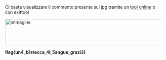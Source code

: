 Ci basta visualizzare il commento presente sul jpg tramite un [tool online](https://jimpl.com/) o con exiftool

<img width="742" height="86" alt="immagine" src="https://github.com/user-attachments/assets/dd88a215-0d24-437d-92d2-66bea0e92af5" />

**flag{un4_b1stecca_4l_5angue_grazi3}**
